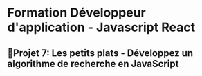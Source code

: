 # Formation Développeur d'application - Javascript React

## 📎Projet 7: Les petits plats - Développez un algorithme de recherche en JavaScript


